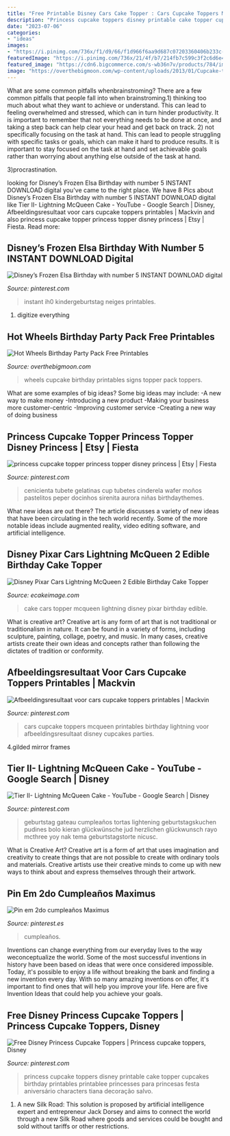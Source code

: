 ```yaml
---
title: "Free Printable Disney Cars Cake Topper : Cars Cupcake Toppers Mcqueen Printables Birthday Lightning Voor Afbeeldingsresultaat Disney Cupcakes Parties"
description: "Princess cupcake toppers disney printable cake topper cupcakes birthday printables printablee princesses para princesas festa aniversário characters tiana decoração salvo"
date: "2023-07-06"
categories:
- "ideas"
images:
- "https://i.pinimg.com/736x/f1/d9/66/f1d966f6aa9d687c07203360406b233c--frozen-birthday-birthday-stuff.jpg"
featuredImage: "https://i.pinimg.com/736x/21/4f/b7/214fb7c599c3f2c6d6e4ce9f1b65b123.jpg"
featured_image: "https://cdn6.bigcommerce.com/s-wb36n7v/products/784/images/6466/Disney_Pixel_Cars_2_cake_topper_JPG__66925.1489360691.800.1200.jpg?c=2"
image: "https://overthebigmoon.com/wp-content/uploads/2013/01/Cupcake-topper-traffic-signs.jpg"
---
```



What are some common pitfalls whenbrainstroming?
There are a few common pitfalls that people fall into when brainstroming.1) thinking too much about what they want to achieve or understand. This can lead to feeling overwhelmed and stressed, which can in turn hinder productivity. It is important to remember that not everything needs to be done at once, and taking a step back can help clear your head and get back on track.
2) not specifically focusing on the task at hand. This can lead to people struggling with specific tasks or goals, which can make it hard to produce results. It is important to stay focused on the task at hand and set achievable goals rather than worrying about anything else outside of the task at hand.

3)procrastination.

	

		
looking for Disney’s Frozen Elsa Birthday with number 5 INSTANT DOWNLOAD digital you've came to the right place. We have 8 Pics about Disney’s Frozen Elsa Birthday with number 5 INSTANT DOWNLOAD digital like Tier II- Lightning McQueen Cake - YouTube - Google Search | Disney, Afbeeldingsresultaat voor cars cupcake toppers printables | Mackvin and also princess cupcake topper princess topper disney princess | Etsy | Fiesta. Read more:
		
    
## Disney’s Frozen Elsa Birthday With Number 5 INSTANT DOWNLOAD Digital

<img loading=lazy src="https://i.pinimg.com/736x/f1/d9/66/f1d966f6aa9d687c07203360406b233c--frozen-birthday-birthday-stuff.jpg" onerror="this.onerror=null;this.src='https://tse2.mm.bing.net/th?id=OIP.pWnvMA9Ub4bMEKa2zTRRMQHaHJ&amp;pid=15.1';" alt="Disney’s Frozen Elsa Birthday with number 5 INSTANT DOWNLOAD digital">

_Source: pinterest.com_

>instant ih0 kindergeburtstag neiges printables. 

	

1. digitize everything

    
## Hot Wheels Birthday Party Pack Free Printables

<img loading=lazy src="https://overthebigmoon.com/wp-content/uploads/2013/01/Cupcake-topper-traffic-signs.jpg" onerror="this.onerror=null;this.src='https://tse4.mm.bing.net/th?id=OIP.UbRWsAnhyTL0hWpiy8FLhAHaJl&amp;pid=15.1';" alt="Hot Wheels Birthday Party Pack Free Printables">

_Source: overthebigmoon.com_

>wheels cupcake birthday printables signs topper pack toppers. 

	

What are some examples of big ideas?
Some big ideas may include: 
-A new way to make money 
-Introducing a new product 
-Making your business more customer-centric 
-Improving customer service 
-Creating a new way of doing business

    
## Princess Cupcake Topper Princess Topper Disney Princess | Etsy | Fiesta

<img loading=lazy src="https://i.pinimg.com/736x/21/4f/b7/214fb7c599c3f2c6d6e4ce9f1b65b123.jpg" onerror="this.onerror=null;this.src='https://tse4.mm.bing.net/th?id=OIP.9x258s6gSlx8VR8ub3ZMIwHaJ4&amp;pid=15.1';" alt="princess cupcake topper princess topper disney princess | Etsy | Fiesta">

_Source: pinterest.com_

>cenicienta tubete gelatinas cup tubetes cinderela wafer moños pastelitos peper docinhos sirenita aurora niñas birthdaythemes. 

	

What new ideas are out there?
The article discusses a variety of new ideas that have been circulating in the tech world recently. Some of the more notable ideas include augmented reality, video editing software, and artificial intelligence.

    
## Disney Pixar Cars Lightning McQueen 2 Edible Birthday Cake Topper

<img loading=lazy src="https://cdn6.bigcommerce.com/s-wb36n7v/products/784/images/6466/Disney_Pixel_Cars_2_cake_topper_JPG__66925.1489360691.800.1200.jpg?c=2" onerror="this.onerror=null;this.src='https://tse2.mm.bing.net/th?id=OIP.EX0JP8fF4SWX4rm_aYvwtgHaEd&amp;pid=15.1';" alt="Disney Pixar Cars Lightning McQueen 2 Edible Birthday Cake Topper">

_Source: ecakeimage.com_

>cake cars topper mcqueen lightning disney pixar birthday edible. 

	

What is creative art?
Creative art is any form of art that is not traditional or traditionalism in nature. It can be found in a variety of forms, including sculpture, painting, collage, poetry, and music. In many cases, creative artists create their own ideas and concepts rather than following the dictates of tradition or conformity.

    
## Afbeeldingsresultaat Voor Cars Cupcake Toppers Printables | Mackvin

<img loading=lazy src="https://s-media-cache-ak0.pinimg.com/originals/30/d0/db/30d0db630201c1875233c4d85719678a.jpg" onerror="this.onerror=null;this.src='https://tse4.mm.bing.net/th?id=OIP.fqFEHOGwyaBlVCDJ3tqLCQHaJ4&amp;pid=15.1';" alt="Afbeeldingsresultaat voor cars cupcake toppers printables | Mackvin">

_Source: pinterest.com_

>cars cupcake toppers mcqueen printables birthday lightning voor afbeeldingsresultaat disney cupcakes parties. 

	

4.gilded mirror frames

    
## Tier II- Lightning McQueen Cake - YouTube - Google Search | Disney

<img loading=lazy src="https://i.pinimg.com/736x/85/60/1d/85601d6a76ffe049d43f57d5de6b2e5a.jpg" onerror="this.onerror=null;this.src='https://tse4.mm.bing.net/th?id=OIP.QiWNRU5pz162swim7nLn-wHaKa&amp;pid=15.1';" alt="Tier II- Lightning McQueen Cake - YouTube - Google Search | Disney">

_Source: pinterest.com_

>geburtstag gateau cumpleaños tortas lightening geburtstagskuchen pudines bolo kieran glückwünsche jud herzlichen glückwunsch rayo mcthree yoy nak tema geburtstagstorte nicusc. 

	

What is Creative Art?
Creative art is a form of art that uses imagination and creativity to create things that are not possible to create with ordinary tools and materials. Creative artists use their creative minds to come up with new ways to think about and express themselves through their artwork.

    
## Pin Em 2do Cumpleaños Maximus

<img loading=lazy src="https://i.pinimg.com/736x/e8/cc/82/e8cc8275ac889d46dbae62f6b5c42d1d.jpg" onerror="this.onerror=null;this.src='https://tse2.mm.bing.net/th?id=OIP.ajUCQ4g8ZUccsbcngOUZDgHaJk&amp;pid=15.1';" alt="Pin em 2do cumpleaños Maximus">

_Source: pinterest.es_

>cumpleaños. 

	

Inventions can change everything from our everyday lives to the way weconceptualize the world. Some of the most successful inventions in history have been based on ideas that were once considered impossible. Today, it's possible to enjoy a life without breaking the bank and finding a new invention every day. With so many amazing inventions on offer, it's important to find ones that will help you improve your life. Here are five Invention Ideas that could help you achieve your goals.

    
## Free Disney Princess Cupcake Toppers | Princess Cupcake Toppers, Disney

<img loading=lazy src="https://i.pinimg.com/originals/f5/d2/f7/f5d2f724c12c5eda0e5bc1dfc4043615.jpg" onerror="this.onerror=null;this.src='https://tse3.mm.bing.net/th?id=OIP.5uab_YPyuY5sH1lxZoHKaQHaJ0&amp;pid=15.1';" alt="Free Disney Princess Cupcake Toppers | Princess cupcake toppers, Disney">

_Source: pinterest.com_

>princess cupcake toppers disney printable cake topper cupcakes birthday printables printablee princesses para princesas festa aniversário characters tiana decoração salvo. 

	

1. A new Silk Road: This solution is proposed by artificial intelligence expert and entrepreneur Jack Dorsey and aims to connect the world through a new Silk Road where goods and services could be bought and sold without tariffs or other restrictions.

